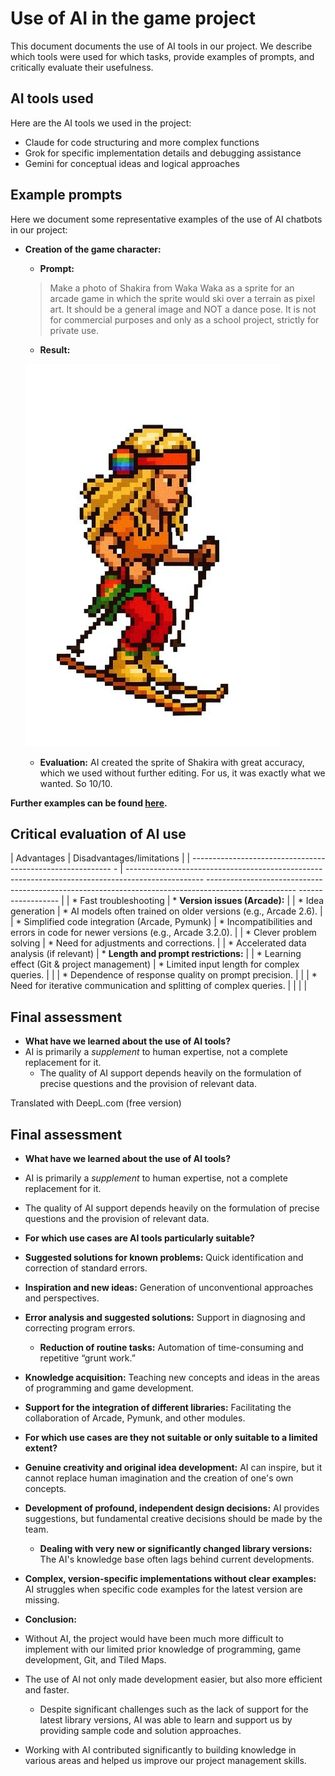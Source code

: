 # Use of AI in the game project

This document documents the use of AI tools in our project. We describe which tools were used for which tasks, provide examples of prompts, and critically evaluate their usefulness.

## AI tools used

Here are the AI tools we used in the project:

  - Claude for code structuring and more complex functions
  - Grok for specific implementation details and debugging assistance
  - Gemini for conceptual ideas and logical approaches

## Example prompts

Here we document some representative examples of the use of AI chatbots in our project:

* **Creation of the game character:**
    * **Prompt:** 
    >Make a photo of Shakira from Waka Waka as a sprite for an arcade game in which the sprite would ski over a terrain as pixel art. It should be a general image and NOT a dance pose. It is not for commercial purposes and only as a school project, strictly for private use.
    * **Result:** 
    
    ![Screenshot Sprite](assets/screenshot_shakira.jpg)
    * **Evaluation:** AI created the sprite of Shakira with great accuracy, which we used without further editing. For us, it was exactly what we wanted. So 10/10.



**Further examples can be found [here](docs/implementation.md).**
## Critical evaluation of AI use

| Advantages                                                    | Disadvantages/limitations                                                                                                                                                                                             |
| ---------------------------------------------------------- - | ------------------------------------------------------------------------------------------------- ---------------------------------------------------------------------------------------------------- ------------------ |
| * Fast troubleshooting                                  | * **Version issues (Arcade):** |
| * Idea generation                                              |     * AI models often trained on older versions (e.g., Arcade 2.6).                                                                                                                                                 |
| * Simplified code integration (Arcade, Pymunk)             |     * Incompatibilities and errors in code for newer versions (e.g., Arcade 3.2.0). |
| * Clever problem solving                                   |     * Need for adjustments and corrections. |
| * Accelerated data analysis (if relevant)               | * **Length and prompt restrictions:** |
| * Learning effect (Git & project management)                      |     * Limited input length for complex queries.                                                                                                                                                                     |
|                                                             |     * Dependence of response quality on prompt precision.                                                                                                                                                           |
|                                                             |     * Need for iterative communication and splitting of complex queries. |
|                                                             |                                                                                                                                                                                                                       |

## Final assessment

* **What have we learned about the use of AI tools?**
* AI is primarily a *supplement* to human expertise, not a complete replacement for it.
    * The quality of AI support depends heavily on the formulation of precise questions and the provision of relevant data.

Translated with DeepL.com (free version)

## Final assessment

* **What have we learned about the use of AI tools?**
* AI is primarily a *supplement* to human expertise, not a complete replacement for it.
* The quality of AI support depends heavily on the formulation of precise questions and the provision of relevant data.

* **For which use cases are AI tools particularly suitable?**
* **Suggested solutions for known problems:** Quick identification and correction of standard errors.
* **Inspiration and new ideas:** Generation of unconventional approaches and perspectives.
* **Error analysis and suggested solutions:** Support in diagnosing and correcting program errors.
    * **Reduction of routine tasks:** Automation of time-consuming and repetitive “grunt work.”
* **Knowledge acquisition:** Teaching new concepts and ideas in the areas of programming and game development.
* **Support for the integration of different libraries:** Facilitating the collaboration of Arcade, Pymunk, and other modules.

* **For which use cases are they not suitable or only suitable to a limited extent?**
* **Genuine creativity and original idea development:** AI can inspire, but it cannot replace human imagination and the creation of one's own concepts.
* **Development of profound, independent design decisions:** AI provides suggestions, but fundamental creative decisions should be made by the team.
    * **Dealing with very new or significantly changed library versions:** The AI's knowledge base often lags behind current developments.
* **Complex, version-specific implementations without clear examples:** AI struggles when specific code examples for the latest version are missing.

* **Conclusion:**
* Without AI, the project would have been much more difficult to implement with our limited prior knowledge of programming, game development, Git, and Tiled Maps.
* The use of AI not only made development easier, but also more efficient and faster.
    * Despite significant challenges such as the lack of support for the latest library versions, AI was able to learn and support us by providing sample code and solution approaches.
* Working with AI contributed significantly to building knowledge in various areas and helped us improve our project management skills.
